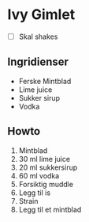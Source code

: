 # Ivy Gimlet

* [ ] Skal shakes

## Ingridienser

* Ferske Mintblad
* Lime juice
* Sukker sirup
* Vodka

## Howto

1. Mintblad
2. 30 ml lime juice
3. 20 ml sukkersirup
4. 60 ml vodka
5. Forsiktig muddle
6. Legg til is
7. Strain
8. Legg til et mintblad
